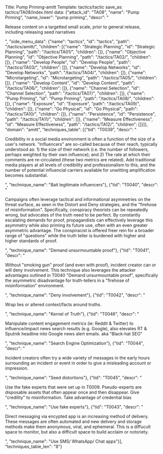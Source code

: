 Title: Pump Priming-amitt
Template: tactics/tactic
save_as: tactics/TA08/index.html
data: {"attack_id": "TA08", "name": "Pump Priming", "name_lower": "pump priming", "descr": "<p>Release content on a targetted small scale, prior to general release, including releasing seed narratives</p>", "side_menu_data": {"name": "tactics", "id": "tactics", "path": "/tactics/amitt/", "children": [{"name": "Strategic Planning", "id": "Strategic Planning", "path": "/tactics/TA01/", "children": []}, {"name": "Objective Planning", "id": "Objective Planning", "path": "/tactics/TA02/", "children": []}, {"name": "Develop People", "id": "Develop People", "path": "/tactics/TA03/", "children": []}, {"name": "Develop Networks", "id": "Develop Networks", "path": "/tactics/TA04/", "children": []}, {"name": "Microtargeting", "id": "Microtargeting", "path": "/tactics/TA05/", "children": []}, {"name": "Develop Content", "id": "Develop Content", "path": "/tactics/TA06/", "children": []}, {"name": "Channel Selection", "id": "Channel Selection", "path": "/tactics/TA07/", "children": []}, {"name": "Pump Priming", "id": "Pump Priming", "path": "/tactics/TA08/", "children": []}, {"name": "Exposure", "id": "Exposure", "path": "/tactics/TA09/", "children": []}, {"name": "Go Physical", "id": "Go Physical", "path": "/tactics/TA10/", "children": []}, {"name": "Persistence", "id": "Persistence", "path": "/tactics/TA11/", "children": []}, {"name": "Measure Effectiveness", "id": "Measure Effectiveness", "path": "/tactics/TA12/", "children": []}]}, "domain": "amitt", "techniques_table": [{"tid": "T0039", "descr": "<p>Credibility in a social media environment is often a function of the size of a user's network. \"Influencers\" are so-called because of their reach, typically understood as: 1) the size of their network (i.e. the number of followers, perhaps weighted by their own influence); and 2) The rate at which their comments are re-circulated (these two metrics are related). Add traditional media players at all levels of credibility and professionalism to this, and the number of potential influencial carriers available for unwitting amplification becomes substantial.</p>", "technique_name": "Bait legitimate influencers"}, {"tid": "T0040", "descr": "<p>Campaigns often leverage tactical and informational asymmetries on the threat surface, as seen in the Distort and Deny strategies, and the \"firehose of misinformation\". Specifically, conspiracy theorists can be repeatedly wrong, but advocates of the truth need to be perfect. By constantly escalating demands for proof, propagandists can effectively leverage this asymmetry while also priming its future use, often with an even greater asymmetric advantage. The conspiracist is offered freer rein for a broader range of \"questions\" while the truth teller is burdened with higher and higher standards of proof.</p>", "technique_name": "Demand unsurmountable proof"}, {"tid": "T0041", "descr": "<p>Without \"smoking gun\" proof (and even with proof), incident creator can or will deny involvement. This technique also leverages the attacker advantages outlined in T0040 \"Demand unsurmountable proof\", specifically the asymmetric disadvantage for truth-tellers in a \"firehose of misinformation\" environment.</p>", "technique_name": "Deny involvement"}, {"tid": "T0042", "descr": "<p>Wrap lies or altered context/facts around truths. </p>", "technique_name": "Kernel of Truth"}, {"tid": "T0046", "descr": "<p>Manipulate content engagement metrics (ie: Reddit &amp; Twitter) to influence/impact news search results (e.g. Google), also elevates RT &amp; Sputnik headline into Google news alert emails. aka \"Black-hat SEO\" </p>", "technique_name": "Search Engine Optimization"}, {"tid": "T0044", "descr": "<p>Incident creators often try a wide variety of messages in the early hours surrounding an incident or event in order to give a misleading account or impression. </p>", "technique_name": "Seed distortions"}, {"tid": "T0045", "descr": "<p>Use the fake experts that were set up in T0009. Pseudo-experts are disposable assets that often appear once and then disappear. Give \"credility\" to misinformation. Take advantage of credential bias</p>", "technique_name": "Use fake experts"}, {"tid": "T0043", "descr": "<p>Direct messaging via encypted app is an increasing method of delivery. These messages are often automated and new delivery and storage methods make them anonymous, viral, and ephemeral. This is a diffucult space to monitor, but also a difficult space to build acclaim or notoriety.</p>", "technique_name": "Use SMS/ WhatsApp/ Chat apps"}], "techniques_table_len": "8"}